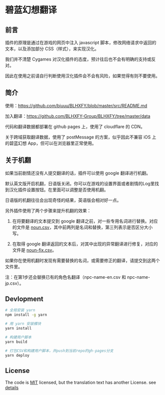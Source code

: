 # 碧蓝幻想翻译
## 前言
插件的原理是通过在游戏的网页中注入 javascript 脚本，修改网络请求中返回的文本，以及添加部分 CSS（样式），来实现汉化。

我们并不清楚 Cygames 对汉化插件的态度，预计往后也不会有明确的支持或反对。

因此在使用之前请自行判断使用汉化插件会不会有风险，如果觉得有则不要使用。

## 简介
使用：https://github.com/biuuu/BLHXFY/blob/master/src/README.md

加入翻译：https://github.com/BLHXFY-Group/BLHXFY/tree/master/data

代码和翻译数据都部署在 github pages 上，使用了 cloudflare 的 CDN。

关于跨域获取翻译数据，使用了 postMessage 的方案，似乎因此不兼容 iOS 上的碧蓝幻想 App，但可以在浏览器里正常使用。

## 关于机翻
如果当前剧情还没有人提交翻译的话，插件可以使用 google 翻译进行机翻。

默认英文版开启机翻，日语版关闭。你可以在游戏的设置界面或者剧情的Log里找到汉化插件设置按钮。在里面可以调整是否使用机翻。

日语版的机翻往往会出现奇怪的结果，英语版会相对好一点。

另外插件使用了两个步骤来提升机翻的效果：

1. 在将要翻译的文本提交到 google 翻译之前，对一些专用名词进行替换。对应的文件是 [noun.csv](https://github.com/BLHXFY-Group/BLHXFY/blob/master/data/etc/noun.csv)，其中前两列是名词和替换，第三列表示是否区分大小写。

2. 在取得 google 翻译返回的文本后，对其中出现的异常翻译进行修复，对应的文件是 [noun-fix.csv](https://github.com/BLHXFY-Group/BLHXFY/blob/master/data/etc/noun-fix.csv)。

如果你在使用机翻时发现有需要替换的名词，或需要修正的翻译，请提交到这两个文件里。

注：在第1步还会替换已有的角色名翻译（npc-name-en.csv 和 npc-name-jp.csv）。
## Devlopment

```bash
# 全局安装 yarn
npm install -g yarn

# 用 yarn 安装模块
yarn install

# 构建用户脚本
yarn build

# 打包CSV和构建用户脚本，并push到当前repo的gh-pages分支
yarn deploy
```

## License
The code is [MIT](https://github.com/biuuu/BLHXFY/blob/master/LICENSE) licensed,
but the translation text has another License. see [details](https://github.com/biuuu/BLHXFY/tree/master/data)
